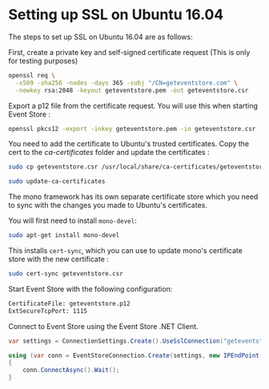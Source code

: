 # Setting up SSL on Ubuntu 16.04

The steps to set up SSL on Ubuntu 16.04 are as follows:

First, create a private key and self-signed certificate request (This is only for testing purposes)

```bash
openssl req \
  -x509 -sha256 -nodes -days 365 -subj "/CN=geteventstore.com" \
  -newkey rsa:2048 -keyout geteventstore.pem -out geteventstore.csr
```

Export a p12 file from the certificate request. You will use this when starting Event Store :

```bash
openssl pkcs12 -export -inkey geteventstore.pem -in geteventstore.csr -out geteventstore.p12
```

You need to add the certificate to Ubuntu's trusted certificates. Copy the cert to the _ca-certificates_ folder and update the certificates :

```bash
sudo cp geteventstore.csr /usr/local/share/ca-certificates/geteventstore.crt

sudo update-ca-certificates
```

The mono framework has its own separate certificate store which you need to sync with the changes you made to Ubuntu's certificates.

You will first need to install `mono-devel`:

```bash
sudo apt-get install mono-devel
```

This installs `cert-sync`, which you can use to update mono's certificate store with the new certificate :

```bash
sudo cert-sync geteventstore.csr
```

Start Event Store with the following configuration:

<!-- TODO: How? -->

```bash
CertificateFile: geteventstore.p12
ExtSecureTcpPort: 1115
```

Connect to Event Store using the Event Store .NET Client.

```csharp
var settings = ConnectionSettings.Create().UseSslConnection("geteventstore.com", true);

using (var conn = EventStoreConnection.Create(settings, new IPEndPoint(IPAddress.Loopback, 1115)))
{
    conn.ConnectAsync().Wait();
}
```
